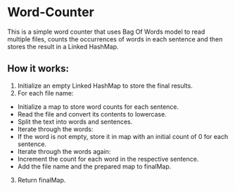 # Word-Counter
This is a simple word counter that uses Bag Of Words model to read multiple files, counts the occurrences of words in each sentence and then stores the result in a Linked HashMap.

## How it works:
1. Initialize an empty Linked HashMap to store the final results.
2. For each file name:
 - Initialize a map to store word counts for each sentence.
- Read the file and convert its contents to lowercase.
- Split the text into words and sentences.
- Iterate through the words:
- If the word is not empty, store it in map with an initial count of 0 for each sentence.
- Iterate through the words again:
- Increment the count for each word in the respective sentence.
- Add the file name and the prepared map to finalMap.
3. Return finalMap.
